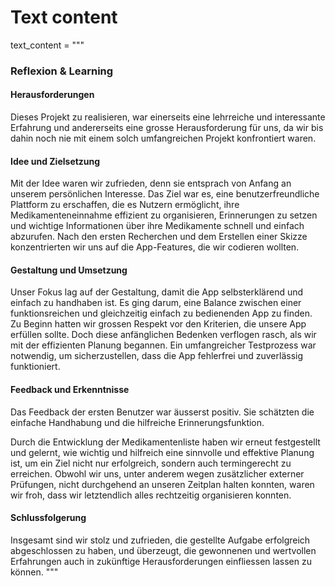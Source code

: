 # Text content
text_content = """
### Reflexion & Learning

#### Herausforderungen

Dieses Projekt zu realisieren, war einerseits eine lehrreiche und interessante Erfahrung und andererseits eine grosse Herausforderung für uns, da wir bis dahin noch nie mit einem solch umfangreichen Projekt konfrontiert waren.

#### Idee und Zielsetzung

Mit der Idee waren wir zufrieden, denn sie entsprach von Anfang an unserem persönlichen Interesse. Das Ziel war es, eine benutzerfreundliche Plattform zu erschaffen, die es Nutzern ermöglicht, ihre Medikamenteneinnahme effizient zu organisieren, Erinnerungen zu setzen und wichtige Informationen über ihre Medikamente schnell und einfach abzurufen. Nach den ersten Recherchen und dem Erstellen einer Skizze konzentrierten wir uns auf die App-Features, die wir codieren wollten.

#### Gestaltung und Umsetzung

Unser Fokus lag auf der Gestaltung, damit die App selbsterklärend und einfach zu handhaben ist. Es ging darum, eine Balance zwischen einer funktionsreichen und gleichzeitig einfach zu bedienenden App zu finden. Zu Beginn hatten wir grossen Respekt vor den Kriterien, die unsere App erfüllen sollte. Doch diese anfänglichen Bedenken verflogen rasch, als wir mit der effizienten Planung begannen. Ein umfangreicher Testprozess war notwendig, um sicherzustellen, dass die App fehlerfrei und zuverlässig funktioniert.

#### Feedback und Erkenntnisse

Das Feedback der ersten Benutzer war äusserst positiv. Sie schätzten die einfache Handhabung und die hilfreiche Erinnerungsfunktion.

Durch die Entwicklung der Medikamentenliste haben wir erneut festgestellt und gelernt, wie wichtig und hilfreich eine sinnvolle und effektive Planung ist, um ein Ziel nicht nur erfolgreich, sondern auch termingerecht zu erreichen. Obwohl wir uns, unter anderem wegen zusätzlicher externer Prüfungen, nicht durchgehend an unseren Zeitplan halten konnten, waren wir froh, dass wir letztendlich alles rechtzeitig organisieren konnten.

#### Schlussfolgerung

Insgesamt sind wir stolz und zufrieden, die gestellte Aufgabe erfolgreich abgeschlossen zu haben, und überzeugt, die gewonnenen und wertvollen Erfahrungen auch in zukünftige Herausforderungen einfliessen lassen zu können.
"""



